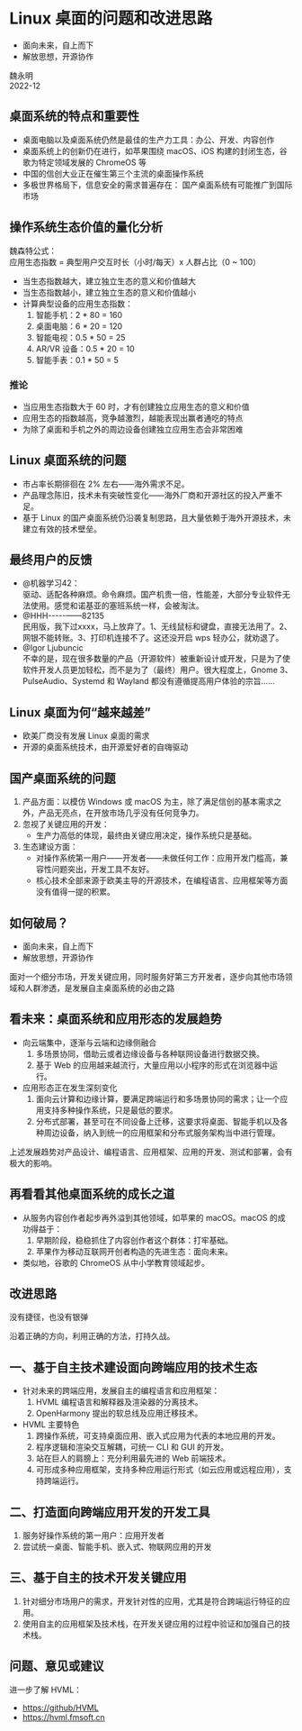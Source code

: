 # Linux 桌面的问题和改进思路

- 面向未来，自上而下
- 解放思想，开源协作

魏永明  
2022-12

		
## 桌面系统的特点和重要性

- 桌面电脑以及桌面系统仍然是最佳的生产力工具：办公、开发、内容创作
- 桌面系统上的创新仍在进行，如苹果围绕 macOS、iOS 构建的封闭生态，谷歌为特定领域发展的 ChromeOS 等
- 中国的信创大业正在催生第三个主流的桌面操作系统
- 多极世界格局下，信息安全的需求普遍存在： 国产桌面系统有可能推广到国际市场

		
## 操作系统生态价值的量化分析

魏森特公式：  
应用生态指数 = 典型用户交互时长（小时/每天）x 人群占比（0 ~ 100）

- 当生态指数越大，建立独立生态的意义和价值越大
- 当生态指数越小，建立独立生态的意义和价值越小
- 计算典型设备的应用生态指数：
   1. 智能手机：2 * 80 = 160
   1. 桌面电脑：6 * 20 = 120
   1. 智能电视：0.5 * 50 = 25
   1. AR/VR 设备：0.5 * 20 = 10
   1. 智能手表：0.1 * 50 = 5

	
### 推论

- 当应用生态指数大于 60 时，才有创建独立应用生态的意义和价值
- 应用生态的指数越高，竞争越激烈，越能表现出赢者通吃的特点
- 为除了桌面和手机之外的周边设备创建独立应用生态会非常困难

		
## Linux 桌面系统的问题

- 市占率长期徘徊在 2% 左右——海外需求不足。
- 产品理念陈旧，技术未有突破性变化——海外厂商和开源社区的投入严重不足。
- 基于 Linux 的国产桌面系统仍沿袭复制思路，且大量依赖于海外开源技术，未建立有效的技术壁垒。

		
## 最终用户的反馈

- @机器学习42：  
驱动、适配各种麻烦。命令麻烦。国产机贵一倍，性能差，大部分专业软件无法使用。感觉和诺基亚的塞班系统一样，会被淘汰。
- @HHH-----——82135  
民用版，我下过xxxx，马上放弃了。1、无线鼠标和键盘，直接无法用了。2、网银不能转账。3、打印机连接不了。这还没开启 wps 轻办公，就劝退了。
- @Igor Ljubuncic  
不幸的是，现在很多数量的产品（开源软件）被重新设计或开发，只是为了使软件开发人员更加轻松，而不是为了（最终）用户。很大程度上，Gnome 3、PulseAudio、Systemd 和 Wayland 都没有遵循提高用户体验的宗旨……

		
## Linux 桌面为何“越来越差”

- 欧美厂商没有发展 Linux 桌面的需求
- 开源的桌面系统技术，由开源爱好者的自嗨驱动

		
## 国产桌面系统的问题

1. 产品方面：以模仿 Windows 或 macOS 为主，除了满足信创的基本需求之外，产品无亮点，在开放市场几乎没有任何竞争力。
1. 忽视了关键应用的开发：
   - 生产力高低的体现，最终由关键应用决定，操作系统只是基础。
1. 生态建设方面：
   - 对操作系统第一用户——开发者——未做任何工作：应用开发门槛高，兼容性问题突出，开发工具不友好。
   - 核心技术全部来源于欧美主导的开源技术，在编程语言、应用框架等方面没有值得一提的积累。

		
## 如何破局？

- 面向未来，自上而下
- 解放思想，开源协作

面对一个细分市场，开发关键应用，同时服务好第三方开发者，逐步向其他市场领域和人群渗透，是发展自主桌面系统的必由之路

		
## 看未来：桌面系统和应用形态的发展趋势

- 向云端集中，逐渐与云端和边缘侧融合
   1. 多场景协同，借助云或者边缘设备与各种联网设备进行数据交换。
   1. 基于 Web 的应用越来越流行，大量应用以小程序的形式在浏览器中运行。
- 应用形态正在发生深刻变化
   1. 面向云计算和边缘计算，要满足跨端运行和多场景协同的需求；让一个应用支持多种操作系统，只是最低的要求。
   1. 分布式部署，甚至可在不同设备上迁移，这要求将桌面、智能手机以及各种周边设备，纳入到统一的应用框架和分布式服务架构当中进行管理。

上述发展趋势对产品设计、编程语言、应用框架、应用的开发、测试和部署，会有极大的影响。

		
## 再看看其他桌面系统的成长之道

- 从服务内容创作者起步再外溢到其他领域，如苹果的 macOS。macOS 的成功得益于：
   1. 早期阶段，稳稳抓住了内容创作者这个群体：打牢基础。
   1. 苹果作为移动互联网开创者构造的先进生态：面向未来。
- 类似地，谷歌的 ChromeOS 从中小学教育领域起步。

		
## 改进思路

没有捷径，也没有银弹

沿着正确的方向，利用正确的方法，打持久战。

		
## 一、基于自主技术建设面向跨端应用的技术生态

- 针对未来的跨端应用，发展自主的编程语言和应用框架：
   1. HVML 编程语言和解释器及渲染器的分离技术。
   1. OpenHarmony 提出的软总线及应用迁移技术。
- HVML 主要特色
   1. 跨操作系统，可支持桌面应用、嵌入式应用为代表的本地应用的开发。
   2. 程序逻辑和渲染交互解耦，可统一 CLI 和 GUI 的开发。
   3. 站在巨人的肩膀上：充分利用最先进的 Web 前端技术。
   4. 可形成多种应用框架，支持多种应用运行形式（如云应用或远程应用），支持跨端运行。

		
## 二、打造面向跨端应用开发的开发工具

1. 服务好操作系统的第一用户：应用开发者
1. 尝试统一桌面、智能手机、嵌入式、物联网应用的开发

		
## 三、基于自主的技术开发关键应用

1. 针对细分市场用户的需求，开发针对性的应用，尤其是符合跨端运行特征的应用。
1. 使用自主的应用框架及技术栈，在开发关键应用的过程中验证和加强自己的技术栈。

		
## 问题、意见或建议

进一步了解 HVML：

- <https://github/HVML>
- <https://hvml.fmsoft.cn>
